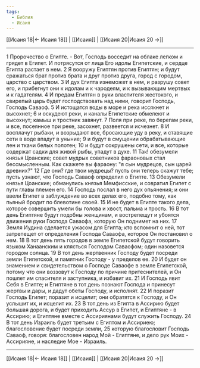 ```yaml
---
tags:
  - Библия
  - Исаия
---
```

[[Исаия 18|← Исаия 18]] | [[Исаия]] | [[Исаия 20|Исаия 20 →]]

---
1 Пророчество о Египте. - Вот, Господь восседит на облаке легком и грядет в Египет. И потрясутся от лица Его идолы Египетские, и сердце Египта растает в нем.
2 Я вооружу Египтян против Египтян; и будут сражаться брат против брата и друг против друга, город с городом, царство с царством.
3 И дух Египта изнеможет в нем, и разрушу совет его, и прибегнут они к идолам и к чародеям, и к вызывающим мертвых и к гадателям.
4 И предам Египтян в руки властителя жестокого, и свирепый царь будет господствовать над ними, говорит Господь, Господь Саваоф.
5 И истощатся воды в море и река иссякнет и высохнет;
6 и оскудеют реки, и каналы Египетские обмелеют и высохнут; камыш и тростник завянут.
7 Поля при реке, по берегам реки, и все, посеянное при реке, засохнет, развеется и исчезнет.
8 И восплачут рыбаки, и возрыдают все, бросающие уду в реку, и ставящие сети в воде впадут в уныние;
9 и будут в смущении обрабатывающие лен и ткачи белых полотен;
10 и будут сокрушены сети, и все, которые содержат садки для живой рыбы, упадут в духе.
11 Так! обезумели князья Цоанские; совет мудрых советников фараоновых стал бессмысленным. Как скажете вы фараону: "я сын мудрецов, сын царей древних?"
12 Где они? где твои мудрецы? пусть они теперь скажут тебе; пусть узнают, что Господь Саваоф определил о Египте.
13 Обезумели князья Цоанские; обманулись князья Мемфисские, и совратил Египет с пути главы племен его.
14 Господь послал в него дух опьянения; и они ввели Египет в заблуждение во всех делах его, подобно тому, как пьяный бродит по блевотине своей.
15 И не будет в Египте такого дела, которое совершить умели бы голова и хвост, пальма и трость.
16 В тот день Египтяне будут подобны женщинам, и вострепещут и убоятся движения руки Господа Саваофа, которую Он поднимет на них.
17 Земля Иудина сделается ужасом для Египта; кто вспомнит о ней, тот затрепещет от определения Господа Саваофа, которое Он постановил о нем.
18 В тот день пять городов в земле Египетской будут говорить языком Ханаанским и клясться Господом Саваофом; один назовется городом солнца.
19 В тот день жертвенник Господу будет посреди земли Египетской, и памятник Господу - у пределов ее.
20 И будет он знамением и свидетельством о Господе Саваофе в земле Египетской, потому что они воззовут к Господу по причине притеснителей, и Он пошлет им спасителя и заступника, и избавит их.
21 И Господь явит Себя в Египте; и Египтяне в тот день познают Господа и принесут жертвы и дары, и дадут обеты Господу, и исполнят.
22 И поразит Господь Египет; поразит и исцелит; они обратятся к Господу, и Он услышит их, и исцелит их.
23 В тот день из Египта в Ассирию будет большая дорога, и будет приходить Ассур в Египет, и Египтяне - в Ассирию; и Египтяне вместе с Ассириянами будут служить Господу.
24 В тот день Израиль будет третьим с Египтом и Ассириею; благословение будет посреди земли,
25 которую благословит Господь Саваоф, говоря: благословен народ Мой - Египтяне, и дело рук Моих - Ассирияне, и наследие Мое - Израиль.

---
[[Исаия 18|← Исаия 18]] | [[Исаия]] | [[Исаия 20|Исаия 20 →]]